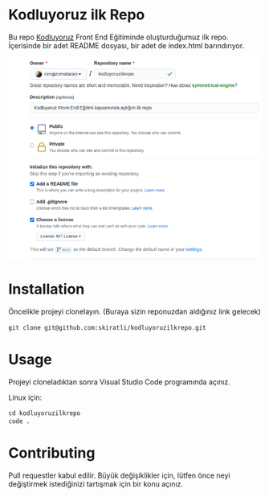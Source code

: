 # Kodluyoruz ilk Repo
Bu repo [Kodluyoruz](https://www.kodluyoruz.org/)  Front End Eğitiminde oluşturduğumuz ilk repo. İçerisinde bir adet README dosyası, bir adet de index.html barındırıyor.

![](https://raw.githubusercontent.com/Kodluyoruz/taskforce/main/git/odev1/figures/github.png)

# Installation

Öncelikle projeyi clonelayın. (Buraya sizin reponuzdan aldığınız link gelecek)

` git clone git@github.com:skiratli/kodluyoruzilkrepo.git `

# Usage

Projeyi cloneladıktan sonra Visual Studio Code programında açınız.

Linux için:

``` 
cd kodluyoruzilkrepo
code .
```

# Contributing

Pull requestler kabul edilir. Büyük değişiklikler için, lütfen önce neyi değiştirmek istediğinizi tartışmak için bir konu açınız.
